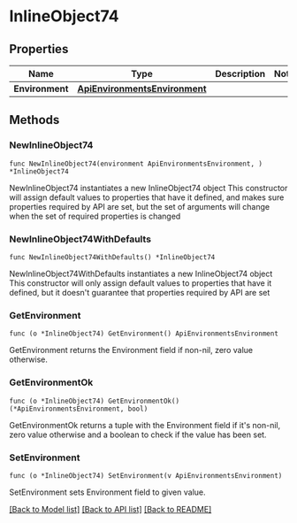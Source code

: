 # InlineObject74

## Properties

Name | Type | Description | Notes
------------ | ------------- | ------------- | -------------
**Environment** | [**ApiEnvironmentsEnvironment**](_api_environments_environment.md) |  | 

## Methods

### NewInlineObject74

`func NewInlineObject74(environment ApiEnvironmentsEnvironment, ) *InlineObject74`

NewInlineObject74 instantiates a new InlineObject74 object
This constructor will assign default values to properties that have it defined,
and makes sure properties required by API are set, but the set of arguments
will change when the set of required properties is changed

### NewInlineObject74WithDefaults

`func NewInlineObject74WithDefaults() *InlineObject74`

NewInlineObject74WithDefaults instantiates a new InlineObject74 object
This constructor will only assign default values to properties that have it defined,
but it doesn't guarantee that properties required by API are set

### GetEnvironment

`func (o *InlineObject74) GetEnvironment() ApiEnvironmentsEnvironment`

GetEnvironment returns the Environment field if non-nil, zero value otherwise.

### GetEnvironmentOk

`func (o *InlineObject74) GetEnvironmentOk() (*ApiEnvironmentsEnvironment, bool)`

GetEnvironmentOk returns a tuple with the Environment field if it's non-nil, zero value otherwise
and a boolean to check if the value has been set.

### SetEnvironment

`func (o *InlineObject74) SetEnvironment(v ApiEnvironmentsEnvironment)`

SetEnvironment sets Environment field to given value.



[[Back to Model list]](../README.md#documentation-for-models) [[Back to API list]](../README.md#documentation-for-api-endpoints) [[Back to README]](../README.md)


